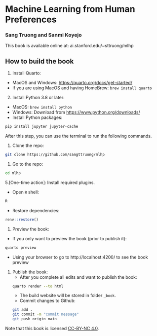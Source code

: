 # Machine Learning from Human Preferences
### Sang Truong and Sanmi Koyejo

This book is available online at: ai.stanford.edu/~sttruong/mlhp

## How to build the book
1. Install Quarto:
  -  MacOS and Windows: https://quarto.org/docs/get-started/
  -  If you are using MacOS and having HomeBrew: `brew install quarto`
2. Install Python 3.8 or later:
  - MacOS: `brew install python`
  - Windows: Download from https://www.python.org/downloads/
  - Install Python packages:
   ```bash
   pip install jupyter jupyter-cache
   ```
After this step, you can use the terminal to run the following commands.
1. Clone the repo:
  ```bash
  git clone https://github.com/sangttruong/mlhp
  ```
1. Go to the repo:
  ```bash
  cd mlhp
  ```
5.[One-time action]: Install required plugins.
  - Open `R` shell:
  ```bash
  R
  ```
  - Restore dependencies:
  ```R
  renv::restore()
  ```
1. Preview the book:
  - If you only want to preview the book (prior to publish it): 
  ```bash
  quarto preview
  ```
  - Using your browser to go to http://localhost:4200/ to see the book preview
1. Publish the book:
   - After you complete all edits and want to publish the book:
   ```bash
   quarto render --to html
   ```
   - The build website will be stored in folder `_book`.
   - Commit changes to Github:
   ```bash
   git add .
   git commit -m "commit message"
   git push origin main
   ```
Note that this book is licensed [CC-BY-NC 4.0](https://creativecommons.org/licenses/by-nc/4.0/).
